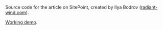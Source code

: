 Source code for the []() article on
SitePoint,
created by Ilya Bodrov ([radiant-wind.com](http://radiant-wind.com)).

[Working demo](https://sitepoint-ytv3.herokuapp.com/).